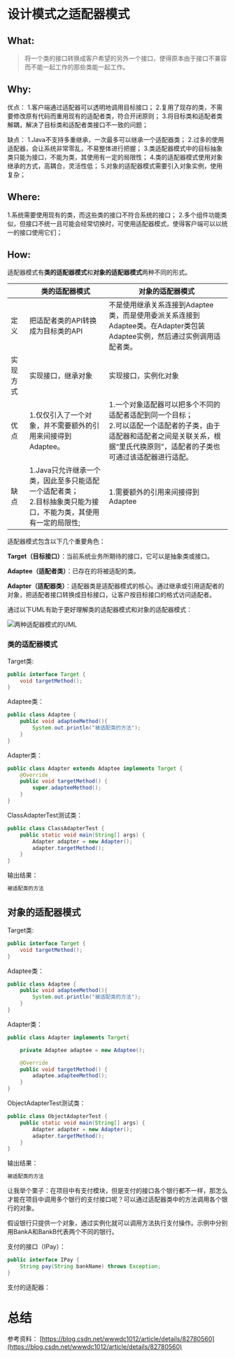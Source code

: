 # 设计模式之适配器模式
## What:

>将一个类的接口转换成客户希望的另外一个接口，使得原本由于接口不兼容而不能一起工作的那些类能一起工作。


## Why:
优点：
1.客户端通过适配器可以透明地调用目标接口；
2.复用了现存的类，不需要修改原有代码而重用现有的适配者类，符合开闭原则；
3.将目标类和适配者类解耦，解决了目标类和适配者类接口不一致的问题；

缺点：
1.Java不支持多重继承，一次最多可以继承一个适配器类；
2.过多的使用适配器，会让系统非常零乱，不易整体进行把握；
3.类适配器模式中的目标抽象类只能为接口，不能为类，其使用有一定的局限性；
4.类的适配器模式使用对象继承的方式，高耦合，灵活性低；
5.对象的适配器模式需要引入对象实例，使用复杂；


## Where:
1.系统需要使用现有的类，而这些类的接口不符合系统的接口；
2.多个组件功能类似，但接口不统一且可能会经常切换时，可使用适配器模式，使得客户端可以以统一的接口使用它们；

## How:


适配器模式有**类的适配器模式**和**对象的适配器模式**两种不同的形式。


||类的适配器模式|对象的适配器模式|
|-|-|-|
|定义|把适配者类的API转换成为目标类的API|不是使用继承关系连接到Adaptee类，而是使用委派关系连接到Adaptee类。在Adapter类包装Adaptee实例，然后通过实例调用适配者类。|
|实现方式|实现接口，继承对象|实现接口，实例化对象|
|优点|1.仅仅引入了一个对象，并不需要额外的引用来间接得到Adaptee。|1.一个对象适配器可以把多个不同的适配者适配到同一个目标；</br>2.可以适配一个适配者的子类，由于适配器和适配者之间是关联关系，根据“里氏代换原则”，适配者的子类也可通过该适配器进行适配。|
|缺点|1.Java只允许继承一个类，因此至多只能适配一个适配者类；</br>2.目标抽象类只能为接口，不能为类，其使用有一定的局限性;|1.需要额外的引用来间接得到Adaptee|



适配器模式包含以下几个重要角色：

**Target（目标接口）**：当前系统业务所期待的接口，它可以是抽象类或接口。

**Adaptee（适配者类）**：已存在的将被适配的类。

**Adapter（适配器类）**：适配器类是适配器模式的核心。通过继承或引用适配者的对象，把适配者接口转换成目标接口，让客户按目标接口的格式访问适配者。


通过以下UML有助于更好理解类的适配器模式和对象的适配器模式：

![两种适配器模式的UML](https://raw.githubusercontent.com/MuggleLee/PicGo/master/%E8%AE%BE%E8%AE%A1%E6%A8%A1%E5%BC%8F/%E9%80%82%E9%85%8D%E5%99%A8%E6%A8%A1%E5%BC%8F/Pattern-Adapter.png)


### 类的适配器模式

Target类:
```java
public interface Target {
    void targetMethod();
}
```
Adaptee类：
```java
public class Adaptee {
    public void adapteeMethod(){
        System.out.println("被适配类的方法");
    }
}
```
Adapter类：
```java
public class Adapter extends Adaptee implements Target {
    @Override
    public void targetMethod() {
        super.adapteeMethod();
    }
}
```
ClassAdapterTest测试类：
```java
public class ClassAdapterTest {
    public static void main(String[] args) {
        Adapter adapter = new Adapter();
        adapter.targetMethod();
    }
}
```
输出结果：
```java
被适配类的方法
```


## 对象的适配器模式
Target类:
```java
public interface Target {
    void targetMethod();
}
```
Adaptee类：
```java
public class Adaptee {
    public void adapteeMethod(){
        System.out.println("被适配类的方法");
    }
}
```
Adapter类：
```java
public class Adapter implements Target{

    private Adaptee adaptee = new Adaptee();

    @Override
    public void targetMethod() {
        adaptee.adapteeMethod();
    }
}
```
ObjectAdapterTest测试类：
```java
public class ObjectAdapterTest {
    public static void main(String[] args) {
        Adapter adapter = new Adapter();
        adapter.targetMethod();
    }
}
```
输出结果：
```java
被适配类的方法
```

让我举个栗子：在项目中有支付模块，但是支付的接口各个银行都不一样，那怎么才能在项目中调用多个银行的支付接口呢？可以通过适配器类中的方法调用各个银行的对象。

假设银行只提供一个对象，通过实例化就可以调用方法执行支付操作。示例中分别用BankA和BankB代表两个不同的银行。

支付的接口（IPay）：
```java
public interface IPay {
    String pay(String bankName) throws Exception;
}
```
支付的适配器：


# 总结



参考资料：
[https://blog.csdn.net/wwwdc1012/article/details/82780560](https://blog.csdn.net/wwwdc1012/article/details/82780560)